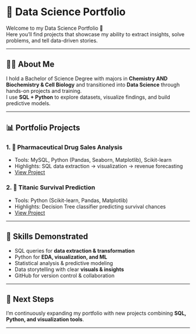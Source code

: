 # 📂 Data Science Portfolio  

Welcome to my Data Science Portfolio 🚀  
Here you’ll find projects that showcase my ability to extract insights, solve problems, and tell data-driven stories.  

---

## 🧑‍🔬 About Me
I hold a Bachelor of Science Degree with majors  in **Chemistry AND Biochemistry & Cell Biology** and transitioned into **Data Science** through hands-on projects and training.  
I use **SQL + Python** to explore datasets, visualize findings, and build predictive models.  

---

## 📊 Portfolio Projects
### 1. 💊 Pharmaceutical Drug Sales Analysis  
- Tools: MySQL, Python (Pandas, Seaborn, Matplotlib), Scikit-learn  
- Highlights: SQL data extraction → visualization → revenue forecasting  
- [View Project](https://github.com/Lindile99/Pharmaceutical-Drug-Sales-Analysis)

### 2. 🚢 Titanic Survival Prediction  
- Tools: Python (Scikit-learn, Pandas, Matplotlib)  
- Highlights: Decision Tree classifier predicting survival chances  
- [View Project](https://github.com/Lindile99/titanic-survival-prediction)

---

## 🔑 Skills Demonstrated
- SQL queries for **data extraction & transformation**  
- Python for **EDA, visualization, and ML**  
- Statistical analysis & predictive modeling  
- Data storytelling with clear **visuals & insights**  
- GitHub for version control & collaboration  

---

## 🚀 Next Steps
I’m continuously expanding my portfolio with new projects combining **SQL, Python, and visualization tools**.  

---
